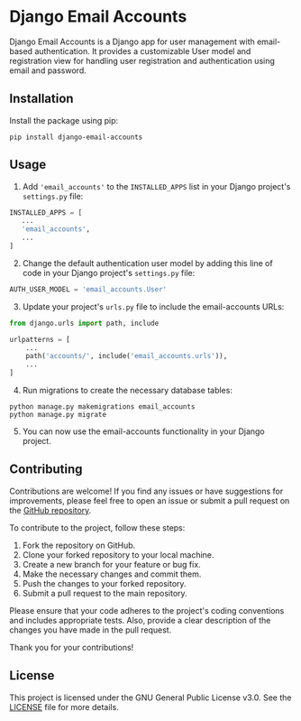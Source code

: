 # Django Email Accounts

Django Email Accounts is a Django app for user management with email-based authentication. It provides a customizable User model and registration view for handling user registration and authentication using email and password.

## Installation

Install the package using pip:

```shell
pip install django-email-accounts
```

## Usage

1. Add `'email_accounts'` to the `INSTALLED_APPS` list in your Django project's `settings.py` file:

```python
INSTALLED_APPS = [
   ...
   'email_accounts',
   ...
]
```

2. Change the default authentication user model by adding this line of code in your Django project's `settings.py` file:

```python
AUTH_USER_MODEL = 'email_accounts.User'
```

3. Update your project's `urls.py` file to include the email-accounts URLs:

```python
from django.urls import path, include

urlpatterns = [
    ...
    path('accounts/', include('email_accounts.urls')),
    ...
]
```

4. Run migrations to create the necessary database tables:

```shell
python manage.py makemigrations email_accounts
python manage.py migrate
```

5. You can now use the email-accounts functionality in your Django project.

## Contributing

Contributions are welcome! If you find any issues or have suggestions for improvements, please feel free to open an issue or submit a pull request on the [GitHub repository](https://github.com/fathiabdelmalek/django-email-accounts).

To contribute to the project, follow these steps:

1. Fork the repository on GitHub.
2. Clone your forked repository to your local machine.
3. Create a new branch for your feature or bug fix.
4. Make the necessary changes and commit them.
5. Push the changes to your forked repository.
6. Submit a pull request to the main repository.

Please ensure that your code adheres to the project's coding conventions and includes appropriate tests. Also, provide a clear description of the changes you have made in the pull request.

Thank you for your contributions!


## License

This project is licensed under the GNU General Public License v3.0. See the [LICENSE](https://github.com/fathiabdelmalek/django-email-accounts/blob/main/LICENSE) file for more details.
